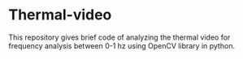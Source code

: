 # Thermal-video
This repository gives brief code of analyzing the thermal video for frequency analysis between 0-1 hz using OpenCV library in python.
